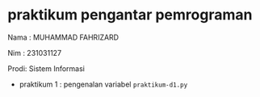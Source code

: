 # praktikum pengantar pemrograman
<p> Nama : MUHAMMAD FAHRIZARD </p>
<P> Nim  : 231031127</P>
<P> Prodi: Sistem Informasi</P>

* praktikum 1 : pengenalan variabel
  `praktikum-d1.py`
